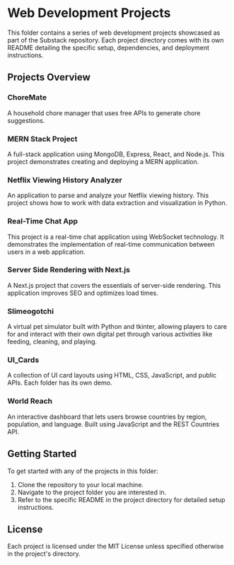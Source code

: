 # Web Development Projects

This folder contains a series of web development projects showcased as part of the Substack repository. Each project directory comes with its own README detailing the specific setup, dependencies, and deployment instructions.

## Projects Overview

### ChoreMate
A household chore manager that uses free APIs to generate chore suggestions. 

### MERN Stack Project
A full-stack application using MongoDB, Express, React, and Node.js. This project demonstrates creating and deploying a MERN application.

### Netflix Viewing History Analyzer
An application to parse and analyze your Netflix viewing history. This project shows how to work with data extraction and visualization in Python.

### Real-Time Chat App
This project is a real-time chat application using WebSocket technology. It demonstrates the implementation of real-time communication between users in a web application.

### Server Side Rendering with Next.js
A Next.js project that covers the essentials of server-side rendering. This application improves SEO and optimizes load times.

### Slimeogotchi
A virtual pet simulator built with Python and tkinter, allowing players to care for and interact with their own digital pet through various activities like feeding, cleaning, and playing.

### UI_Cards
A collection of UI card layouts using HTML, CSS, JavaScript, and public APIs. Each folder has its own demo.

### World Reach
An interactive dashboard that lets users browse countries by region, population, and language. Built using JavaScript and the REST Countries API.

## Getting Started

To get started with any of the projects in this folder:

1. Clone the repository to your local machine.
2. Navigate to the project folder you are interested in.
3. Refer to the specific README in the project directory for detailed setup instructions.


## License

Each project is licensed under the MIT License unless specified otherwise in the project's directory.
